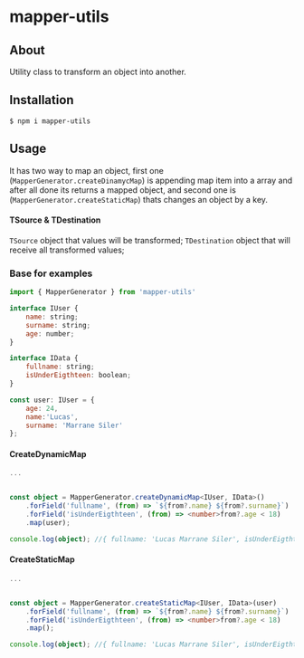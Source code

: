 # mapper-utils

## About

Utility class to transform an object into another.

## Installation

```shell
$ npm i mapper-utils
```

## Usage

It has two way to map an object, first one (`MapperGenerator.createDinamycMap`) is appending map item into a array and after all done its returns a mapped object, and second one is  (`MapperGenerator.createStaticMap`) thats changes an object by a key.

#### TSource & TDestination
`TSource` object that values will be transformed;
`TDestination` object that will receive all transformed values;


### Base for examples
```javascript
import { MapperGenerator } from 'mapper-utils'

interface IUser {
    name: string;
    surname: string;
    age: number;
}

interface IData {
    fullname: string;
    isUnderEigthteen: boolean;
}

const user: IUser = {
    age: 24,
    name:'Lucas',
    surname: 'Marrane Siler'   
};
```

#### CreateDynamicMap 


```typescript
...


const object = MapperGenerator.createDynamicMap<IUser, IData>()
    .forField('fullname', (from) => `${from?.name} ${from?.surname}`)
    .forField('isUnderEigthteen', (from) => <number>from?.age < 18)
    .map(user);

console.log(object); //{ fullname: 'Lucas Marrane Siler', isUnderEigthteen: false }

```

#### CreateStaticMap 


```typescript
...


const object = MapperGenerator.createStaticMap<IUser, IData>(user)
    .forField('fullname', (from) => `${from?.name} ${from?.surname}`)
    .forField('isUnderEigthteen', (from) => <number>from?.age < 18)
    .map();

console.log(object); //{ fullname: 'Lucas Marrane Siler', isUnderEigthteen: false }

```

